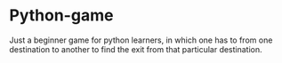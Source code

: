 # Python-game
Just a beginner game for python learners, in which one has to from one destination to another to find the exit from that particular destination. 
